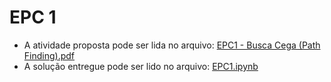 # EPC 1

- A atividade proposta pode ser lida no arquivo: [EPC1 - Busca Cega (Path Finding).pdf](
https://github.com/VitorDiToro/EC016-IA/blob/master/EPC1/EPC1%20-%20Busca%20Cega%20\(Path%20Finding\).pdf)
- A solução entregue pode ser lido no arquivo: [EPC1.ipynb](https://github.com/VitorDiToro/EC016-IA/blob/master/EPC1/EPC1.ipynb)
